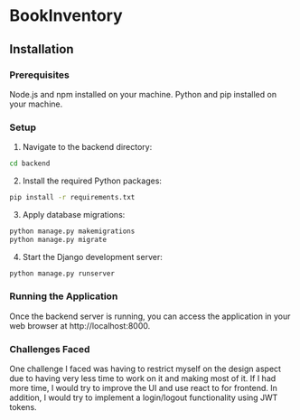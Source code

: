 # BookInventory

## Installation


### Prerequisites
Node.js and npm installed on your machine.
Python and pip installed on your machine.


### Setup
1. Navigate to the backend directory:
```sh
cd backend
```
2. Install the required Python packages:
  ```sh
  pip install -r requirements.txt
  ```
3. Apply database migrations:
```sh
python manage.py makemigrations
python manage.py migrate
```
4. Start the Django development server:
```sh
python manage.py runserver
```

### Running the Application
Once the backend server is running, you can access the application in your web browser at http://localhost:8000.

### Challenges Faced
One challenge I faced was having to restrict myself on the design aspect due to having very less time to work on it and making most of it.
If I had more time, I would try to improve the UI and use react to for frontend. In addition, I would try to implement a login/logout functionality
using JWT tokens. 

